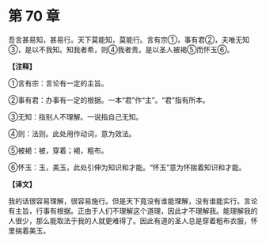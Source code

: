 # 第 70 章

吾言甚易知，甚易行。天下莫能知，莫能行。言有宗①，事有君②，夫唯无知③，是以不我知。知我者希，则④我者贵。是以圣人被褐⑤而怀玉⑥。

**【注释】**


①言有宗：言论有一定的主旨。

②事有君：办事有一定的根据。一本“君”作“主”。“君”指有所本。

③无知：指别人不理解。一说指自己无知。

④则：法则。此处用作动词，意为效法。

⑤被褐：被，穿着；褐，粗布。

⑥怀玉：玉，美玉，此处引伸为知识和才能。“怀玉”意为怀揣着知识和才能。


**【译文】**

我的话很容易理解，很容易施行。但是天下竟没有谁能理解，没有谁能实行。言论有主旨，行事有根据。正由于人们不理解这个道理，因此才不理解我。能理解我的人很少，那么能取法于我的人就更难得了。因此有道的圣人总是穿着粗布衣服，怀里揣着美玉。
